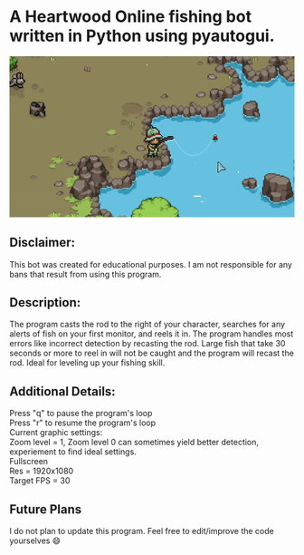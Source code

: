 # A Heartwood Online fishing bot written in Python using pyautogui.

![](https://github.com/TheRiftGuardian/Heartwood-Online-Fishing-Bot/blob/main/fishing_bot_demo.gif)

## Disclaimer: 
This bot was created for educational purposes. I am not responsible for any bans that result from using this program.

## Description:
The program casts the rod to the right of your character, searches for any alerts of fish on your first monitor, and reels it in. The program handles most errors like incorrect detection by recasting the rod. Large fish that take 30 seconds or more to reel in will not be caught and the program will recast the rod. Ideal for leveling up your fishing skill.

## Additional Details:
Press "q" to pause the program's loop <br>
Press "r" to resume the program's loop <br> 
Current graphic settings: <br>
Zoom level = 1, Zoom level 0 can sometimes yield better detection, experiement to find ideal settings. <br>
Fullscreen <br>
Res = 1920x1080 <br>
Target FPS = 30

## Future Plans
I do not plan to update this program. Feel free to edit/improve the code yourselves 😄

